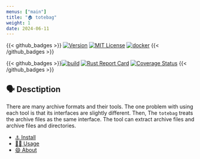 ```yaml
---
menus: ["main"]
title: "🏠 totebag"
weight: 1
date: 2024-06-11
---
```


{{< github_badges >}}
[![Version](https://shields.io/badge/Version-0.4.6-blue)](https://github.com/tamada/totebag/releases/tag/v0.4.6)
[![MIT License](https://shields.io/badge/License-MIT-blue)](https://github.com/tamada/totebag/blob/main/LICENSE)
[![docker](https://shields.io/badge/Docker-0.4.6-blue?logo=docker)](https://github.com/tamada/totebag/pkgs/container/totebag)
{{< /github_badges >}}

{{< github_badges >}}[![build](https://github.com/tamada/totebag/actions/workflows/build.yaml/badge.svg)](https://github.com/tamada/totebag/actions/workflows/build.yaml)
[![Rust Report Card](https://rust-reportcard.xuri.me/badge/github.com/tamada/totebag)](https://rust-reportcard.xuri.me/report/github.com/tamada/totebag)
[![Coverage Status](https://coveralls.io/repos/github/tamada/totebag/badge.svg)](https://coveralls.io/github/tamada/totebag)
{{< /github_badges >}}

## :speaking_head: Desctiption

There are many archive formats and their tools. The one problem with using each tool is that its interfaces are slightly different.
Then, The `totebag` treats the archive files as the same interface.
The tool can extract archive files and archive files and directories.

- [:anchor: Install](install)
- [:running_woman: Usage](usage)
- [:smile: About](about)